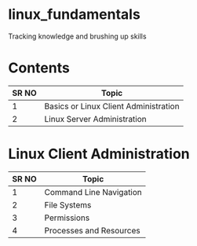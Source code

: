# linux_fundamentals
Tracking knowledge and brushing up skills

# Contents

SR NO | Topic
------------ | -------------
1 | Basics or Linux Client Administration
2 | Linux Server Administration

# Linux Client Administration

SR NO | Topic
------------ | -------------
1 | Command Line Navigation
2 | File Systems
3 | Permissions
4 | Processes and Resources


